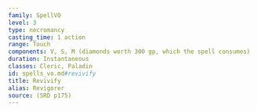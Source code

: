 ```yaml
---
family: SpellVO
level: 3
type: necromancy
casting_time: 1 action
range: Touch
components: V, S, M (diamonds worth 300 gp, which the spell consumes)
duration: Instantaneous
classes: Cleric, Paladin
id: spells_vo.md#revivify
title: Revivify
alias: Revigorer
source: (SRD p175)
---
```


